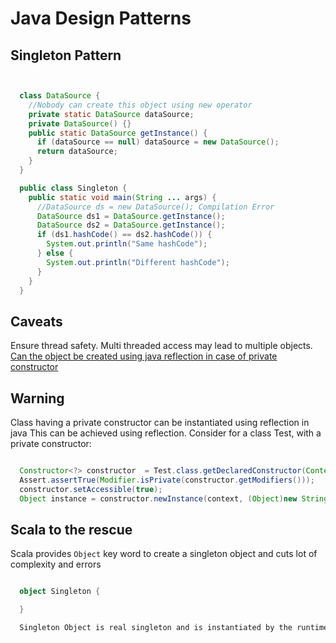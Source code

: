 # Java Design Patterns

## Singleton Pattern

```java


  class DataSource {
    //Nobody can create this object using new operator
    private static DataSource dataSource;
    private DataSource() {}
    public static DataSource getInstance() {
      if (dataSource == null) dataSource = new DataSource();
      return dataSource;
    }
  }

```


```java
  public class Singleton {
    public static void main(String ... args) {
      //DataSource ds = new DataSource(); Compilation Error
      DataSource ds1 = DataSource.getInstance();
      DataSource ds2 = DataSource.getInstance();
      if (ds1.hashCode() == ds2.hashCode()) {
        System.out.println("Same hashCode");
      } else {
        System.out.println("Different hashCode");
      }
    }
  }
```

## Caveats

Ensure thread safety.
Multi threaded access may lead to multiple objects.
[Can the object be created using java reflection in case of private constructor](http://stackoverflow.com/questions/2599440/how-can-i-access-a-private-constructor-of-a-class)


## Warning
Class having a private constructor can be instantiated using reflection in java
This can be achieved using reflection.
Consider for a class Test, with a private constructor:

```java

  Constructor<?> constructor  = Test.class.getDeclaredConstructor(Context.class, String[].class);
  Assert.assertTrue(Modifier.isPrivate(constructor.getModifiers()));
  constructor.setAccessible(true);
  Object instance = constructor.newInstance(context, (Object)new String[0]);

```

## Scala to the rescue

Scala provides `Object` key word to create a singleton object and cuts lot of complexity and errors

```scala

  object Singleton {

  }

  Singleton Object is real singleton and is instantiated by the runtime.

```
